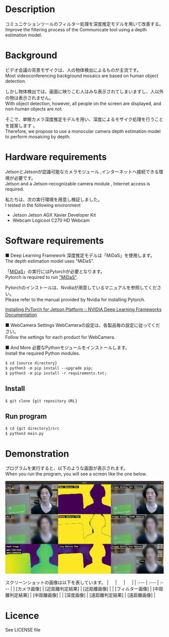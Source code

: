 # Description
コミュニケションツールのフィルター処理を深度推定モデルを用いて改善する。  
Improve the filtering process of the Communicate tool using a depth estimation model.

# Background
ビデオ会議の背景モザイクは、人の物体検出によるものが主流です。  
Most videoconferencing background mosaics are based on human object detection.

しかし物体検出では、画面に映りこむ人はみな表示されてしまいますし、人以外の物は表示されません。  
With object detection, however, all people on the screen are displayed, and non-human objects are not.

そこで、単眼カメラ深度推定モデルを用い、深度によるモザイク処理を行うことを提案します 。  
Therefore, we propose to use a monocular camera depth estimation model to perform mosaicing by depth.

# Hardware requirements
JetsonとJetsonが認識可能なカメラモジュール ,インターネットへ接続できる環境が必要です。  
Jetson and a Jetson-recognizable camera module , Internet access is required.

私たちは、次の実行環境を用意し検証しました。  
I tested in the following environment
* Jetson 
	Jetson AGX Xavier Developer Kit
* Webcam
	Logicool C270 HD Webcam


# Software requirements
■ Deep Learning Framework
深度推定モデルは「MiDaS」を使用します。  
The depth estimation model uses "MiDaS".

「[MiDaS](https://pytorch.org/hub/intelisl_midas_v2/)」の実行にはPytorchが必要となります。  
Pytorch is required to run ["MiDaS"](https://pytorch.org/hub/intelisl_midas_v2/).

Pytorchのインストールは、Nvidiaが用意しているマニュアルを参照してください。  
Please refer to the manual provided by Nvidia for installing Pytorch.

[Installing PyTorch for Jetson Platform :: NVIDIA Deep Learning Frameworks   Documentation](https://docs.nvidia.com/deeplearning/frameworks/install-pytorch-jetson-platform/index.html)

■ WebCamera Settings
WebCameraの設定は、各製品毎の設定に従ってください。  
Follow the settings for each product for WebCamera.

■ And More
必要なPythonモジュールをインストールします。  
Install the required Python modules.

```
$ cd {source directory}
$ python3 -m pip install --upgrade pip;
$ python3 -m pip install -r requirements.txt;
```

## Install

```
$ git clone {git repository URL}
```

## Run program

```
$ cd {git directory}/src
$ python3 main.py
```

# Demonstration
プログラムを実行すると、以下のような画面が表示されます。  
When you run the program, you will see a screen like the one below.

![Demonstration](files/demonstration.png)

スクリーンショットの画像は以下を表しています。
| 　 | 　 | 　 |
| :--- | :--- | :--- |
| [カメラ画像] | [近距離判定結果] | [近距離画像] |
| [フィルター画像] | [中距離判定結果] | [中距離画像] |
| [深度画像] | [遠距離判定結果] | [遠距離画像] |


# Licence
See LICENSE file

